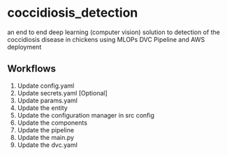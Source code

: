 # coccidiosis_detection
an end to end deep learning (computer vision) solution to detection of the coccidiosis disease in chickens using MLOPs DVC Pipeline and AWS deployment

## Workflows

1. Update config.yaml
2. Update secrets.yaml [Optional]
3. Update params.yaml
4. Update the entity
5. Update the configuration manager in src config
6. Update the components
7. Update the pipeline 
8. Update the main.py
9. Update the dvc.yaml
